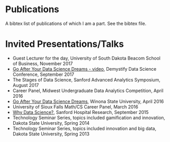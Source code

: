 # Publications

A bibtex list of publications of which I am a part. See the bibtex file.

# Invited Presentations/Talks

* Guest Lecturer for the day, University of South Dakota Beacom School of Business, November 2017
* [Go After Your Data Science Dreams - video](http://101.datascience.community/2017/10/10/go-after-your-data-science-dreams-demystify-data-science-presentation-2017/), Demystify Data Science Conference, September 2017
* The Stages of Data Science, Sanford Advanced Analytics Symposium, August 2017
* Career Panel, Midwest Undergraduate Data Analytics Competition, April 2016
* [Go After Your Data Science Dreams](http://101.datascience.community/2016/04/19/getting-started-with-data-science-specialties/), Winona State University, April 2016
* University of Sioux Falls Math/CS Career Panel, March 2016
* [Why Data Science?](http://101.datascience.community/2015/09/25/why-data-science-presentation/), Sanford Hospital Research, September 2015
* Technology Seminar Series, topics included gamification and innovation, Dakota State University, Spring 2014
* Technology Seminar Series, topics included innovation and big data, Dakota State University, Spring 2013

